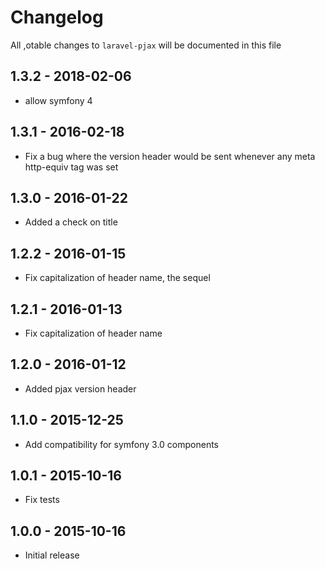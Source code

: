 # Changelog

All ,otable changes to `laravel-pjax` will be documented in this file

## 1.3.2 - 2018-02-06
- allow symfony 4

## 1.3.1 - 2016-02-18
- Fix a bug where the version header would be sent whenever any meta http-equiv tag was set

## 1.3.0 - 2016-01-22
- Added a check on title

## 1.2.2 - 2016-01-15
- Fix capitalization of header name, the sequel

## 1.2.1 - 2016-01-13
- Fix capitalization of header name

## 1.2.0 - 2016-01-12
- Added pjax version header 

## 1.1.0 - 2015-12-25
- Add compatibility for symfony 3.0 components

## 1.0.1 - 2015-10-16
- Fix tests

## 1.0.0 - 2015-10-16
- Initial release

